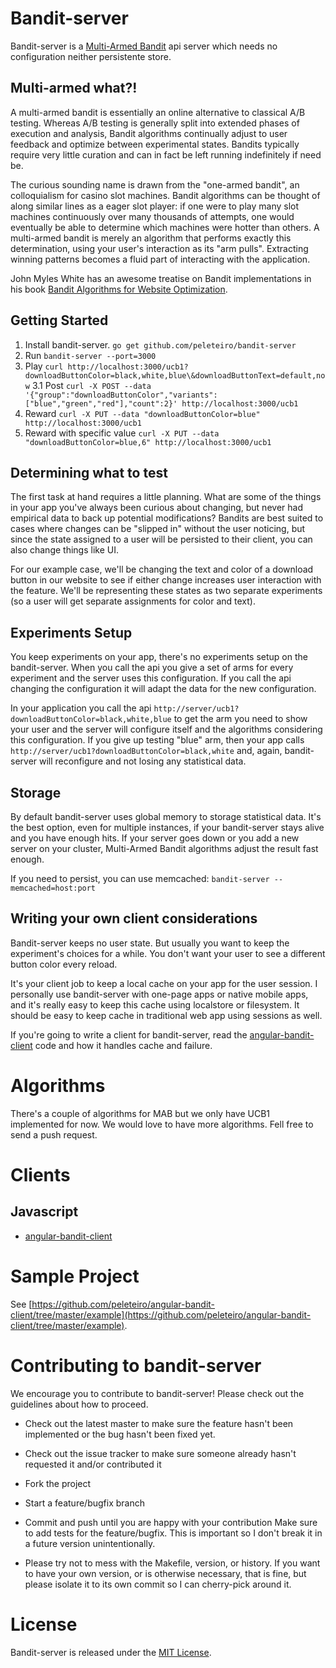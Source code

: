 # Bandit-server

Bandit-server is a [Multi-Armed Bandit](http://en.wikipedia.org/wiki/Multi-armed_bandit) api server which needs no configuration neither persistente store.

## Multi-armed what?!

A multi-armed bandit is essentially an online alternative to classical A/B testing. Whereas A/B testing is generally split into extended phases of execution and analysis, Bandit algorithms continually adjust to user feedback and optimize between experimental states. Bandits typically require very little curation and can in fact be left running indefinitely if need be.

The curious sounding name is drawn from the "one-armed bandit", an colloquialism for casino slot machines. Bandit algorithms can be thought of along similar lines as a eager slot player: if one were to play many slot machines continuously over many thousands of attempts, one would eventually be able to determine which machines were hotter than others. A multi-armed bandit is merely an algorithm that performs exactly this determination, using your user's interaction as its "arm pulls". Extracting winning patterns becomes a fluid part of interacting with the application.

John Myles White has an awesome treatise on Bandit implementations in his book [Bandit Algorithms for Website Optimization](http://shop.oreilly.com/product/0636920027393.do).

## Getting Started

1. Install bandit-server. ``go get github.com/peleteiro/bandit-server``
2. Run ```bandit-server --port=3000```
3. Play ``curl http://localhost:3000/ucb1?downloadButtonColor=black,white,blue\&downloadButtonText=default,now``
3.1 Post ``curl -X POST --data '{"group":"downloadButtonColor","variants":["blue","green","red"],"count":2}' http://localhost:3000/ucb1``
4. Reward ``curl -X PUT --data "downloadButtonColor=blue" http://localhost:3000/ucb1``
5. Reward with specific value ``curl -X PUT --data "downloadButtonColor=blue,6" http://localhost:3000/ucb1``

## Determining what to test

The first task at hand requires a little planning. What are some of the things in your app you've always been curious about changing, but never had empirical data to back up potential modifications? Bandits are best suited to cases where changes can be "slipped in" without the user noticing, but since the state assigned to a user will be persisted to their client, you can also change things like UI.

For our example case, we'll be changing the text and color of a download button in our website to see if either change increases user interaction with the feature. We'll be representing these states as two separate experiments (so a user will get separate assignments for color and text).

## Experiments Setup

You keep experiments on your app, there's no experiments setup on the bandit-server. When you call the api you give a set of arms for every experiment and the server uses this configuration. If you call the api changing the configuration it will adapt the data for the new configuration.

In your application you call the api ``http://server/ucb1?downloadButtonColor=black,white,blue`` to get the arm you need to show your user and the server will configure itself and the algorithms considering this configuration. If you give up testing "blue" arm, then your app calls ``http://server/ucb1?downloadButtonColor=black,white`` and, again, bandit-server will reconfigure and not losing any statistical data.

## Storage

By default bandit-server uses global memory to storage statistical data. It's the best option, even for multiple instances, if your bandit-server stays alive and you have enough hits. If your server goes down or you add a new server on your cluster, Multi-Armed Bandit algorithms adjust the result fast enough.

If you need to persist, you can use memcached: ``bandit-server --memcached=host:port``

## Writing your own client considerations

Bandit-server keeps no user state. But usually you want to keep the experiment's choices for a while. You don't want your user to see a different button color every reload.

It's your client job to keep a local cache on your app for the user session. I personally use bandit-server with one-page apps or native mobile apps, and it's really easy to keep this cache using localstore or filesystem. It should be easy to keep cache in traditional web app using sessions as well.

If you're going to write a client for bandit-server, read the [angular-bandit-client](https://github.com/peleteiro/angular-bandit-client) code and how it handles cache and failure.

# Algorithms

There's a couple of algorithms for MAB but we only have UCB1 implemented for now. We would love to have more algorithms. Fell free to send a push request.

# Clients

## Javascript

- [angular-bandit-client](https://github.com/peleteiro/angular-bandit-client)

# Sample Project

See [https://github.com/peleteiro/angular-bandit-client/tree/master/example](https://github.com/peleteiro/angular-bandit-client/tree/master/example).


# Contributing to bandit-server

We encourage you to contribute to bandit-server! Please check out the guidelines about how to proceed.

* Check out the latest master to make sure the feature hasn't been implemented or the bug hasn't been fixed yet.

* Check out the issue tracker to make sure someone already hasn't requested it and/or contributed it

* Fork the project

* Start a feature/bugfix branch

* Commit and push until you are happy with your contribution
Make sure to add tests for the feature/bugfix. This is important so I don't break it in a future version unintentionally.

* Please try not to mess with the Makefile, version, or history. If you want to have your own version, or is otherwise necessary, that is fine, but please isolate it to its own commit so I can cherry-pick around it.

# License

Bandit-server is released under the [MIT License](http://www.opensource.org/licenses/MIT).
